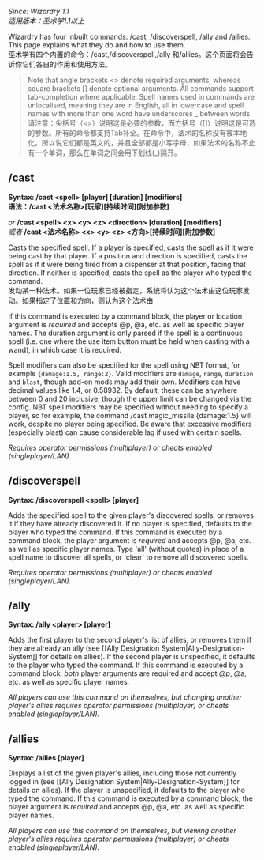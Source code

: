 _Since: Wizardry 1.1_  
_适用版本：巫术学1.1以上_  

Wizardry has four inbuilt commands: /cast, /discoverspell, /ally and /allies. This page explains what they do and how to use them.  
巫术学有四个内置的命令：/cast,/discoverspell,/ally 和/allies。这个页面将会告诉你它们各自的作用和使用方法。  

> Note that angle brackets <> denote required arguments, whereas square brackets [] denote optional arguments. All commands support tab-completion where applicable. Spell names used in commands are unlocalised, meaning they are in English, all in lowercase and spell names with more than one word have underscores _ between words.  
> 请注意：尖括号（<>）说明这是必要的参数，而方括号（[]）说明这是可选的参数。所有的命令都支持Tab补全。在命令中，法术的名称没有被本地化，所以说它们都是英文的，并且全部都是小写字母，如果法术的名称不止有一个单词，那么在单词之间会用下划线(\_)隔开。  


## /cast  

**Syntax: /cast \<spell\> [player] [duration] [modifiers]**  
**语法：/cast \<法术名称\>[玩家][持续时间][附加参数]**  

_or_ **/cast \<spell\> \<x\> \<y\> \<z\> \<direction\> [duration] [modifiers]**  
_或者_ **/cast \<法术名称\> \<x\> \<y\> \<z\> \<方向\>[持续时间][附加参数]**  

Casts the specified spell. If a player is specified, casts the spell as if it were being cast by that player. If a position and direction is specified, casts the spell as if it were being fired from a dispenser at that position, facing that direction. If neither is specified, casts the spell as the player who typed the command.  
发动某一种法术。如果一位玩家已经被指定，系统将认为这个法术由这位玩家发动。如果指定了位置和方向，则认为这个法术由

If this command is executed by a command block, the player or location argument is _required_ and accepts @p, @a, etc. as well as specific player names. The duration argument is only parsed if the spell is a continuous spell (i.e. one where the use item button must be held when casting with a wand), in which case it is required.

Spell modifiers can also be specified for the spell using NBT format, for example `{damage:1.5, range:2}`. Valid modifiers are `damage`, `range`, `duration` and `blast`, though add-on mods may add their own. Modifiers can have decimal values like 1.4, or 0.58932. By default, these can be anywhere between 0 and 20 inclusive, though the upper limit can be changed via the config. NBT spell modifiers may be specified without needing to specify a player, so for example, the command /cast magic_missile {damage:1.5} will work, despite no player being specified. Be aware that excessive modifiers (especially blast) can cause considerable lag if used with certain spells.

_Requires operator permissions (multiplayer) or cheats enabled (singleplayer/LAN)._

## /discoverspell

**Syntax: /discoverspell \<spell\> [player]**

Adds the specified spell to the given player's discovered spells, or removes it if they have already discovered it. If no player is specified, defaults to the player who typed the command. If this command is executed by a command block, the player argument is _required_ and accepts @p, @a, etc. as well as specific player names. Type 'all' (without quotes) in place of a spell name to discover all spells, or 'clear' to remove all discovered spells.

_Requires operator permissions (multiplayer) or cheats enabled (singleplayer/LAN)._

## /ally

**Syntax: /ally \<player\> [player]**

Adds the first player to the second player's list of allies, or removes them if they are already an ally (see [[Ally Designation System|Ally-Designation-System]] for details on allies). If the second player is unspecified, it defaults to the player who typed the command. If this command is executed by a command block, _both_ player arguments are required and accept @p, @a, etc. as well as specific player names.

_All players can use this command on themselves, but changing another player's allies requires operator permissions (multiplayer) or cheats enabled (singleplayer/LAN)._

## /allies

**Syntax: /allies [player]**

Displays a list of the given player's allies, including those not currently logged in (see [[Ally Designation System|Ally-Designation-System]] for details on allies). If the player is unspecified, it defaults to the player who typed the command. If this command is executed by a command block, the player argument is _required_ and accepts @p, @a, etc. as well as specific player names.

_All players can use this command on themselves, but viewing another player's allies requires operator permissions (multiplayer) or cheats enabled (singleplayer/LAN)._
